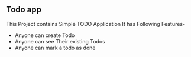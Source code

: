 ## Todo app

This Project contains Simple TODO Application
It has Following Features-

- Anyone can create Todo
- Anyone can see Their existing Todos
- Anyone can mark a todo as done
